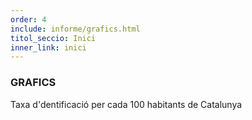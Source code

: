 ```yaml
---
order: 4
include: informe/grafics.html
titol_seccio: Inici
inner_link: inici
---
```


### GRAFICS

Taxa d'dentificació per cada 100 habitants de Catalunya
